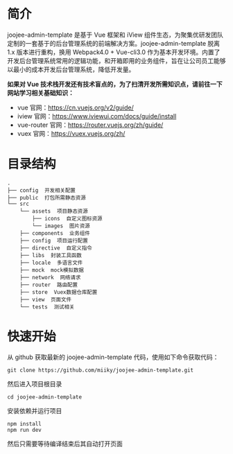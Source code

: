 # 简介

joojee-admin-template 是基于 Vue 框架和 iView 组件生态，为聚集优研发团队定制的一套基于的后台管理系统的前端解决方案。joojee-admin-template 脱离 1.x 版本进行重构，换用 Webpack4.0 + Vue-cli3.0 作为基本开发环境。内置了开发后台管理系统常用的逻辑功能，和开箱即用的业务组件，旨在让公司员工能够以最小的成本开发后台管理系统，降低开发量。

**如果对 Vue 技术栈开发还有技术盲点的，为了扫清开发所需知识点，请前往一下网站学习相关基础知识：**

- vue 官网：https://cn.vuejs.org/v2/guide/
- iview 官网：https://www.iviewui.com/docs/guide/install
- vue-router 官网：https://router.vuejs.org/zh/guide/
- vuex 官网：https://vuex.vuejs.org/zh/

# 目录结构

```
.
├── config  开发相关配置
├── public  打包所需静态资源
└── src
    └── assets  项目静态资源
        ├── icons  自定义图标资源
        └── images  图片资源
    ├── components  业务组件
    ├── config  项目运行配置
    ├── directive  自定义指令
    ├── libs  封装工具函数
    ├── locale  多语言文件
    ├── mock  mock模拟数据
    ├── network  网络请求
    ├── router  路由配置
    ├── store  Vuex数据仓库配置
    ├── view  页面文件
    └── tests  测试相关
```

# 快速开始

从 github 获取最新的 joojee-admin-template 代码，使用如下命令获取代码：

```
git clone https://github.com/miiky/joojee-admin-template.git
```

然后进入项目根目录

```
cd joojee-admin-template
```

安装依赖并运行项目

```
npm install
npm run dev
```

然后只需要等待编译结束后其自动打开页面
